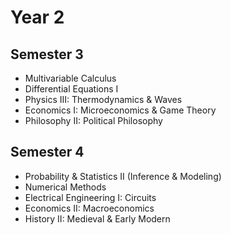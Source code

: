 # Year 2

## Semester 3
- Multivariable Calculus
- Differential Equations I
- Physics III: Thermodynamics & Waves
- Economics I: Microeconomics & Game Theory
- Philosophy II: Political Philosophy

## Semester 4
- Probability & Statistics II (Inference & Modeling)
- Numerical Methods
- Electrical Engineering I: Circuits
- Economics II: Macroeconomics
- History II: Medieval & Early Modern

